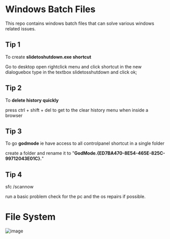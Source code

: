# Windows Batch Files
 This repo contains windows batch files that can solve various windows related issues.

 ## Tip 1
 To create **slidetoshutdown.exe shortcut**
 
 Go to desktop open rightclick menu and click shortcut in the new dialoguebox type in the textbox slidetosshutdown and click ok;
 
 
 ## Tip 2 
 To **delete history quickly**
 
 
 press ctrl + shift + del to get to the clear history menu when inside a browser
 
 
 ## Tip 3
 To go **godmode** ie have access to all controlpanel shortcut in a single folder
 
 create a folder and rename it to "**GodMode.{ED7BA470-8E54-465E-825C-99712043E01C}.**"

## Tip 4

   sfc /scannow
   
 run a basic problem check for the pc and the os repairs if possible.
   
   
# File System
![image](https://user-images.githubusercontent.com/70281178/189385935-abf4b8a9-4109-419d-9635-f1db00c1876a.png)
